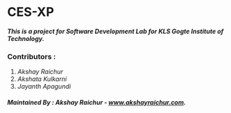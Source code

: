 # CES-XP

**_This is a project for Software Development Lab for KLS Gogte Institute of Technology._**

### Contributors :

1. _Akshay Raichur_
2. _Akshata Kulkarni_
3. _Jayanth Apagundi_

##### Maintained By : Akshay Raichur - www.akshayraichur.com.
